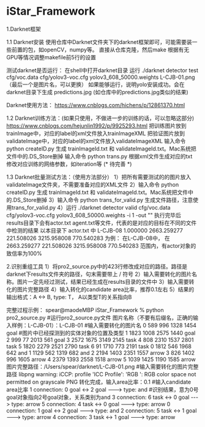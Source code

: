 # iStar_Framework

1.Darknet框架

1.1 Darknet安装
使用仓库中Darknet文件夹下的darknet框架即可，可能需要装一些前置的包，如openCV，numpy等。
直接从仓库克隆，然后make
根据有无GPU等情况调整makefile前5行的设置

测试darknet是否运行：
在shell中打开darknet目录
运行
./darknet detector test cfg/voc.data cfg/yolov3-voc.cfg yolov3_608_50000.weights L-CJB-01.png （最后一个是图片名，可以更换）
如果能够运行，说明yolo安装成功。会在darknet目录下生成 predictions.jpg (如仓库中的predictions.jpg类似的结果)

Darknet使用方法：
https://www.cnblogs.com/hichens/p/12861370.html

1.2 Darknet训练方法：(如果只使用，不做进一步的训练的话，可以忽略这部分)
https://www.cnblogs.com/hejunlin1992/p/9925293.html
把训练图片放到trainImage中，对应的label的xml文件放入trainImageXML
把验证图片放到validateImage中，对应的label的xml文件放入validateImageXML
输入命令 python createID.py 生成 trainImageId.txt 和 validateImageId.txt。Mac系统把文件中的.DS_Store删掉
输入命令 python trans.py 根据xml文件生成对应的txt
修改对应训练的网络参数，如iteration等
(* 待完善 *)

1.3 Darknet批量测试方法：（使用方法部分）
1）把所有需要测试的的图片放入validateImage文件夹，不需要准备对应的XML文件
2）输入命令 python createID.py 生成 trainImageId.txt 和 validateImageId.txt。Mac系统把文件中的.DS_Store删掉
3）输入命令 python trans_for_valid.py 生成文件路径，注意使用trans_for_valid.py
4）运行 ./darknet detector valid cfg/voc.data cfg/yolov3-voc.cfg yolov3_608_50000.weights -i 1 -out ""
执行完毕后 results目录下会有actor.txt agent.txt等文件，代表的是对应的目标在不同的文件中检测的结果
以本目录下 actor.txt 中 L-CJB-08 1.000000 2663.259277 221.508026 3215.958008 770.540283 为例：
在L-CJB-08中， 在 2663.259277 221.508026 3215.958008 770.540283 范围内，有actor对象的致信率为100%


2.识别重组工具
1）将pro2_source.py中的423行修改成对应的路径。路径是darknet下results文件夹的路径，句末需要带上 / 符号
2）输入需要转化的图片名称。图片一定先经过测试，结果已经生成在results目录的文件中
3）输入需要转化的图片完整路径
4）输入转化的candidate area比率，推荐0.1左右
5）结果的输出格式：A <-> B, type: T， A以类型T的关系指向B

完整过程示例：
spear@maodeMBP iStar_Framework % python pro2_source.py  #运行pro2_source.py文件
图片名称（不要有后缀名，正确的输入样例：L-CJB-01）：L-CJB-01   #输入需要转化的图片名
0 589 996 1328 1454 goal        #图片中已经探测到的实体对象的位置及类型
1 1823 1008 2575 1440 goal
2 999 77 2013 561 goal
3 2572 1675 3149 2145 task
4 808 2310 1537 2801 task
5 1820 2279 2521 2790 task
6 91 1710 773 2191 task
0 1812 546 1968 642 and
1 1129 562 1319 682 and
2 2194 1403 2351 1557 arrow
3 826 1402 996 1605 arrow
4 2379 1393 2558 1518 arrow
5 1039 1425 1190 1585 arrow
图片完整路径：/Users/spear/darknet/L-CJB-01.png         #输入需要转化的图片完整路径
libpng warning: iCCP: profile 'ICC Profile': 'RGB ': RGB color space not permitted on grayscale PNG
转化完成，输入area比率：0.1        #输入candidate area比率
1
connection: 0 goal <-> 2 goal ---> type: and        #识别结果，意为0号goal对象指向2号goal对象，关系类别为and
3
connection: 6 task <-> 0 goal ---> type: arrow
5
connection: 4 task <-> 0 goal ---> type: arrow
0
connection: 1 goal <-> 2 goal ---> type: and
2
connection: 5 task <-> 1 goal ---> type: arrow
4
connection: 3 task <-> 1 goal ---> type: arrow